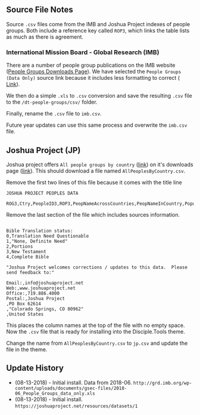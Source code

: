 ## Source File Notes

Source `.csv` files come from the IMB and Joshua Project indexes of people groups.
Both include a reference key called `ROP3`, which links the table lists as much as
there is agreement.

### International Mission Board - Global Research (IMB)
There are a number of people group publications on the IMB website ([People Groups Downloads Page](http://www.peoplegroups.org/258.aspx)).
We have selected the `People Groups (Data Only)` source link because it includes less
formatting to correct ( [Link](http://grd.imb.org/wp-content/uploads/documents/gsec-files/2018-06_People_Groups_data_only.xls)).

We then do a simple `.xls` to `.csv` conversion and save the resulting `.csv` file to the `/dt-people-groups/csv/` folder.

Finally, rename the `.csv` file to `imb.csv`.

Future year updates can use this same process and overwrite the `imb.csv` file.


## Joshua Project (JP)
Joshua project offers `All people groups by country` ([link](https://joshuaproject.net/resources/datasets/1)) on it's
downloads page ([link](https://joshuaproject.net/resources/datasets)). This should
download a file named `AllPeoplesByCountry.csv`.

Remove the first two lines of this file because it comes with the title line
```
JOSHUA PROJECT PEOPLES DATA

ROG3,Ctry,PeopleID3,ROP3,PeopNameAcrossCountries,PeopNameInCountry,Population,.....
```

Remove the last section of the file which includes sources information.
```$xslt

Bible Translation status:
0,Translation Need Questionable
1,"None, Definite Need"
2,Portions
3,New Testament
4,Complete Bible

"Joshua Project welcomes corrections / updates to this data.  Please send feedback to:"

Email:,info@joshuaproject.net
Web:,www.joshuaproject.net
Office:,719.886.4000
Postal:,Joshua Project
,PO Box 62614
,"Colorado Springs, CO 80962"
,United States

```

This places the column names at the top of the file with no empty space. Now
the `.csv` file that is ready for installing into the Disciple.Tools theme.

Change the name from `AllPeoplesByCountry.csv` to `jp.csv` and update the file in the theme.


## Update History
- (08-13-2018) - Initial install. Data from 2018-06. `http://grd.imb.org/wp-content/uploads/documents/gsec-files/2018-06_People_Groups_data_only.xls`
- (08-13-2018) - Initial install. `https://joshuaproject.net/resources/datasets/1`
